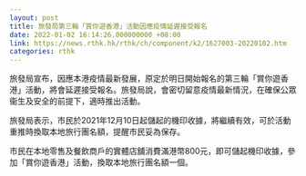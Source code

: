 ```yaml
---
layout: post
title: 旅發局第三輪「賞你遊香港」活動因應疫情延遲接受報名
date: 2022-01-02 16:14:26.000000000 +08:00
link: https://news.rthk.hk/rthk/ch/component/k2/1627003-20220102.htm
categories: rthk
---
```


旅發局宣布，因應本港疫情最新發展，原定於明日開始報名的第三輪「賞你遊香港」活動，將會延遲接受報名。旅發局說，會密切留意疫情最新情況，在確保公眾衞生及安全的前提下，適時推出活動。

旅發局表示，市民於2021年12月10日起儲起的機印收據，將繼續有效，可於活動重推時換取本地旅行團名額，提醒市民妥為保存。

市民在本地零售及餐飲商戶的實體店舖消費滿港幣800元，即可儲起機印收據，參加「賞你遊香港」活動，換取本地旅行團名額一個。
